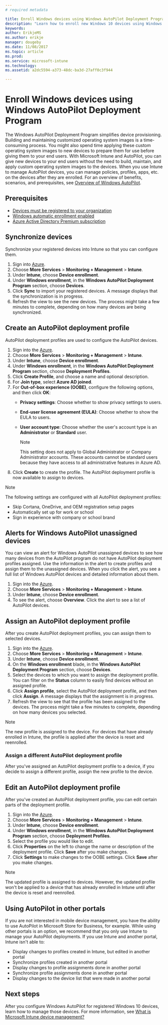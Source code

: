 ```yaml
---
# required metadata

title: Enroll Windows devices using Windows AutoPilot Deployment Program
description: "Learn how to enroll new Windows 10 devices using Windows AutoPilot Deployment program."
keywords:
author: ErikjeMS
ms.author: erikje
manager: dougeby
ms.date: 11/08/2017
ms.topic: article
ms.prod:
ms.service: microsoft-intune
ms.technology:
ms.assetid: a2dc5594-a373-48dc-ba3d-27aff0c3f944

---
```


# Enroll Windows devices using Windows AutoPilot Deployment Program
The Windows AutoPilot Deployment Program simplifies device provisioning. Building and maintaining customized operating system images is a time-consuming process. You might also spend time applying these custom operating system images to new devices to prepare them for use before giving them to your end users. With Microsoft Intune and AutoPilot, you can give new devices to your end users without the need to build, maintain, and apply custom operating system images to the devices. When you use Intune to manage AutoPilot devices, you can manage policies, profiles, apps, etc. on the devices after they are enrolled. For an overview of benefits, scenarios, and prerequisites, see [Overview of Windows AutoPilot](https://docs.microsoft.com/windows/deployment/windows-10-auto-pilot).

## Prerequisites
- [Devices must be registered to your organization](https://docs.microsoft.com/en-us/windows/deployment/windows-autopilot/windows-10-autopilot#device-registration-and-oobe-customization)
- [Windows automatic enrollment enabled](https://docs.microsoft.com/intune-classic/deploy-use/set-up-windows-device-management-with-microsoft-intune#enable-windows-10-automatic-enrollment)
- [Azure Active Directory Premium subscription](https://docs.microsoft.com/azure/active-directory/active-directory-get-started-premium) <!--&#40;[trial subscription](http://go.microsoft.com/fwlink/?LinkID=816845)&#41;-->

## Synchronize devices
Synchronize your registered devices into Intune so that you can configure them.

1. Sign into [Azure](https://portal.azure.com/).
2. Choose **More Services** > **Monitoring + Management** > **Intune**.
3. Under **Intune**, choose **Device enrollment**.
4. Under **Windows enrollment**, in the **Windows AutoPilot Deployment Program** section, choose **Devices**.
5. Click **Sync** to import your registered devices. A message displays that the synchronization is in progress.
6. Refresh the view to see the new devices. The process might take a few minutes to complete, depending on how many devices are being synchronized.  

## Create an AutoPilot deployment profile
AutoPilot deployment profiles are used to configure the AutoPilot devices.
1. Sign into the [Azure](https://portal.azure.com/). 
2. Choose **More Services** > **Monitoring + Management** > **Intune**.
3. Under **Intune**, choose **Device enrollment**.
4. Under **Windows enrollment**, in the **Windows AutoPilot Deployment Program** section, choose **Deployment Profiles**.
5. Click **Create Profile**, and choose a name and optional description. 
6. For **Join type**, select **Azure AD joined**.​
7. For **Out-of-box experience (OOBE)**, configure the following options, and then click **OK**: 
   - **Privacy settings**: Choose whether to show privacy settings to users. 
   - **End-user license agreement (EULA)**: Choose whether to show the EULA to users.
   - **User account type**: Choose whether the user's account type is an **Administrator** or **Standard** user.

     > [!Note]    
     > This setting does not apply to Global Administrator or Company Administrator accounts. These accounts cannot be standard users because they have access to all administrative features in Azure AD.
8. Click **Create** to create the profile. The AutoPilot deployment profile is now available to assign to devices.
     
> [!Note]    
> The following settings are configured with all AutoPilot deployment profiles:
> - Skip Cortana, OneDrive, and OEM registration setup pages
> - Automatically set up for work or school
> - Sign in experience with company or school brand    

## Alerts for Windows AutoPilot unassigned devices  <!-- 163236 -->
You can view an alert for Windows AutoPilot unassigned devices to see how many devices from the AutoPilot program do not have AutoPilot deployment profiles assigned. Use the information in the alert to create profiles and assign them to the unassigned devices. When you click the alert, you see a full list of Windows AutoPilot devices and detailed information about them. 
1. Sign into the [Azure](https://portal.azure.com/). 
2. Choose **More Services** > **Monitoring + Management** > **Intune**.
3. Under **Intune**, choose **Device enrollment**.
4. To see the alert, choose **Overview**. Click the alert to see a list of AutoPilot devices.  

## Assign an AutoPilot deployment profile
After you create AutoPilot deployment profiles, you can assign them to selected devices.

1. Sign into the [Azure](https://portal.azure.com/). 
2. Choose **More Services** > **Monitoring + Management** > **Intune**.
3. Under **Intune**, choose **Device enrollment**.
4. On the **Windows enrollment** blade, in the **Windows AutoPilot Deployment Program** section, choose **Devices**.
5. Select the devices to which you want to assign the deployment profile. You can filter on the **Status** column to easily find devices without an assigned profile. 
6. Click **Assign profile**, select the AutoPilot deployment profile, and then click **Assign**. A message displays that the assignment is in progress.
7. Refresh the view to see that the profile has been assigned to the devices. The process might take a few minutes to complete, depending on how many devices you selected. 

> [!Note]
> The new profile is assigned to the device. For devices that have already enrolled in Intune, the profile is applied after the device is reset and reenrolled.

### Assign a different AutoPilot deployment profile
After you've assigned an AutoPilot deployment profile to a device, if you decide to assign a different profile, assign the new profile to the device.  

## Edit an AutoPilot deployment profile 
After you've created an AutoPilot deployment profile, you can edit certain parts of the deployment profile.   
1. Sign into the [Azure](https://portal.azure.com/). 
2. Choose **More Services** > **Monitoring + Management** > **Intune**.
3. Under **Intune**, choose **Device enrollment**.
4. Under **Windows enrollment**, in the **Windows AutoPilot Deployment Program** section, choose **Deployment Profiles**. 
5. Select the profile you would like to edit. 
6. Click **Properties** on the left to change the name or description of the deployment profile. Click **Save** after you make changes. 
7. Click **Settings** to make changes to the OOBE settings. Click **Save** after you make changes. 

> [!NOTE]
> The updated profile is assigned to devices. However, the updated profile won't be applied to a device that has already enrolled in Intune until after the device is reset and reenrolled. 

## Using AutoPilot in other portals
If you are not interested in mobile device management, you have the ability to use AutoPilot in Microsoft Store for Business, for example. While using other portals is an option, we recommend that you only use Intune to manage your AutoPilot deployments. If you use Intune and another portal, Intune isn't able to:
- Display changes to profiles created in Intune, but edited in another portal
- Synchronize profiles created in another portal
- Display changes to profile assignments done in another portal
- Synchronize profile assignments done in another portal
- Display changes to the device list that were made in another portal

## Next steps
After you configure Windows AutoPilot for registered Windows 10 devices, learn how to manage those devices. For more information, see [What is Microsoft Intune device management?](https://docs.microsoft.com/intune/device-management)
